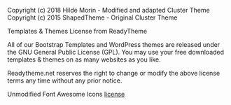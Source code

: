Copyright (c) 2018 Hilde Morin - Modified and adapted Cluster Theme<br>
Copyright (c) 2015 ShapedTheme - Original Cluster Theme

Templates & Themes License from ReadyTheme

All of our Bootstrap Templates and WordPress themes are released under the GNU General Public License (GPL). You may use your free downloaded templates & themes on as many websites as you like.

Readytheme.net reserves the right to change or modify the above license terms any time without any prior notice.

Unmodified Font Awesome Icons [license](https://fontawesome.com/license)
